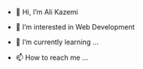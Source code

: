 - 👋 Hi, I’m Ali Kazemi
- 👀 I’m interested in Web Development
- 🌱 I’m currently learning ...
  
- 📫 How to reach me ...

<!---
Ali-Kazemi-87/Ali-Kazemi-87 is a ✨ special ✨ repository because its `README.md` (this file) appears on your GitHub profile.
You can click the Preview link to take a look at your changes.
--->
